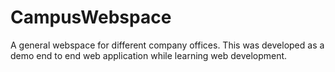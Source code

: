 # CampusWebspace
A general webspace for different company offices. 
This was developed as a demo end to end web application while learning web development.
